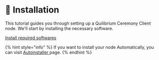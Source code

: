# 💽 Installation

This tutorial guides you through setting up a Quilibrium Ceremony Client node. We'll start by installing the necessary software.

&#x20;[Install required softwares](installing-prerequisites.md)

{% hint style="info" %}
If you want to install your node Automatically, you can visit [Autoinstaller ](../autoinstaller.md)page.
{% endhint %}
